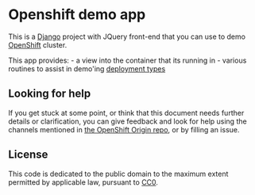 # Openshift demo app

This is a [Django](http://www.djangoproject.com) project with JQuery front-end that you can use to demo [OpenShift](https://github.com/openshift/origin) cluster.

This app provides:
	- a view into the container that its running in
	- various routines to assist in demo'ing [deployment types](https://github.com/openshift/origin/tree/master/examples/deployment)


## Looking for help

If you get stuck at some point, or think that this document needs further details or clarification, you can give feedback and look for help using the channels mentioned in [the OpenShift Origin repo](https://github.com/openshift/origin), or by filling an issue.


## License

This code is dedicated to the public domain to the maximum extent permitted by applicable law, pursuant to [CC0](http://creativecommons.org/publicdomain/zero/1.0/).
